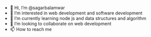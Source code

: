 - 👋 Hi, I’m @sagarbalamwar
- 👀 I’m interested in web development and software development
- 🌱 I’m currently learning node js and data structures and algorithm
- 💞️ I’m looking to collaborate on web development 
- 📫 How to reach me 

<!---
sagarbalamwar/sagarbalamwar is a ✨ special ✨ repository because its `README.md` (this file) appears on your GitHub profile.
You can click the Preview link to take a look at your changes.
--->
